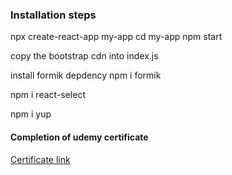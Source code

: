 ### Installation steps

npx create-react-app my-app
cd my-app
npm start

copy the bootstrap cdn into index.js

<link href="https://cdn.jsdelivr.net/npm/bootstrap@5.3.2/dist/css/bootstrap.min.css" rel="stylesheet" integrity="sha384-T3c6CoIi6uLrA9TneNEoa7RxnatzjcDSCmG1MXxSR1GAsXEV/Dwwykc2MPK8M2HN" crossorigin="anonymous">

<script src="https://cdn.jsdelivr.net/npm/bootstrap@5.3.2/dist/js/bootstrap.bundle.min.js" integrity="sha384-C6RzsynM9kWDrMNeT87bh95OGNyZPhcTNXj1NW7RuBCsyN/o0jlpcV8Qyq46cDfL" crossorigin="anonymous"></script>

install formik depdency
npm i formik

npm i react-select

npm i yup


#### Completion of udemy certificate
<a href="https://www.udemy.com/certificate/UC-07a4913b-84ca-42eb-ab74-008ce417cb02/">Certificate link</a>
